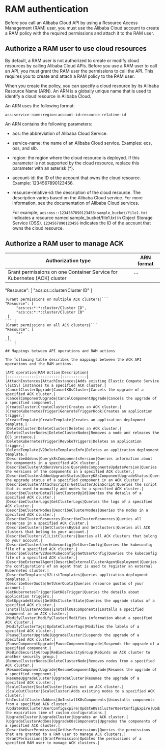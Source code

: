 # RAM authentication

Before you call an Alibaba Cloud API by using a Resource Access Management \(RAM\) user, you must use the Alibaba Cloud account to create a RAM policy with the required permissions and attach it to the RAM user.

## Authorize a RAM user to use cloud resources

By default, a RAM user is not authorized to create or modify cloud resources by calling Alibaba Cloud APIs. Before you use a RAM user to call an API, you must grant the RAM user the permissions to call the API. This requires you to create and attach a RAM policy to the RAM user.

When you create the policy, you can specify a cloud resource by its Alibaba Resource Name \(ARN\). An ARN is a globally unique name that is used to identify a cloud resource in Alibaba Cloud.

An ARN uses the following format:

```
acs:service-name:region:account-id:resource-relative-id
```

An ARN contains the following parameters:

-   acs: the abbreviation of Alibaba Cloud Service.
-   service-name: the name of an Alibaba Cloud service. Examples: ecs, oss, and slb.
-   region: the region where the cloud resource is deployed. If this parameter is not supported by the cloud resource, replace this parameter with an asterisk \(\*\).

-   account-id: the ID of the account that owns the cloud resource. Example: 1234567890123456.

-   resource-relative-id: the description of the cloud resource. The description varies based on the Alibaba Cloud service. For more information, see the documentation of Alibaba Cloud services.

    For example, `acs:oss::1234567890123456:sample_bucket/file1.txt` indicates a resource named sample\_bucket/file1.txt in Object Storage Service \(OSS\). `1234567890123456` indicates the ID of the account that owns the cloud resource.


## Authorize a RAM user to manage ACK

|Authorization type|ARN format|
|------------------|----------|
|Grant permissions on one Container Service for Kubernetes \(ACK\) cluster|```
"Resource": [
     "acs:cs:*:*:cluster/Cluster ID"
 ]
``` |
|Grant permissions on multiple ACK clusters|```
"Resource": [
     "acs:cs:*:*:cluster/Cluster ID",
     "acs:cs:*:*:cluster/Cluster ID"
 ]
``` |
|Grant permissions on all ACK clusters|```
"Resource": [
     "*"
 ]
``` |

## Mappings between API operations and RAM actions

The following table describes the mappings between the ACK API operations and the RAM actions.

|API operation|RAM Action|Description|
|-------------|----------|-----------|
|AttachInstances|AttachInstances|Adds existing Elastic Compute Service \(ECS\) instances to a specified ACK cluster.|
|CancelClusterUpgrade|CancelK8sCluster|Cancels the upgrade of a specified ACK cluster.|
|CancelComponentUpgrade|CancelComponentUpgrade|Cancels the upgrade of a specified component.|
|CreateCluster|CreateCluster|Creates an ACK cluster.|
|CreateKubernetesTrigger|GenerateTriggerHook|Creates an application trigger.|
|CreateTemplate|CreateTemplate|Creates an application deployment template.|
|DeleteCluster|DeleteCluster|Deletes an ACK cluster.|
|DeleteClusterNodes|DeleteClusterNodes|Removes a node and releases the ECS instance.|
|DeleteKubernetesTrigger|RevokeTriggers|Deletes an application trigger.|
|DeleteTemplate|V2DeleteTemplateInfo|Deletes an application deployment template.|
|DescribeAddons|Queryk8sComponentsVersion|Queries information about the components in a specified ACK cluster.|
|DescribeClusterAddonsVersion|Queryk8sComponentsUpdateVersion|Queries the versions of the components in a specified ACK cluster.|
|DescribeClusterAddonUpgradeStatus|QueryK8sComponentUpgradeStatus|Queries the upgrade status of a specified component in an ACK cluster.|
|DescribeClusterAttachScripts|GetClusterJoinScript|Queries the script that is used to manually add nodes to a specified ACK cluster.|
|DescribeClusterDetail|GetClusterById|Queries the details of a specified ACK cluster.|
|DescribeClusterLogs|GetClusterLogs|Queries the logs of a specified ACK cluster.|
|DescribeClusterNodes|DescribeClusterNodes|Queries the nodes in a specified ACK cluster.|
|DescribeClusterResources|DescribeClusterResources|Queries all resources in a specified ACK cluster.|
|DescribeClusters|GetClustersByUid and GetClusters|Queries all ACK clusters that belong to your account.|
|DescribeClustersV1|ListClusters|Queries all ACK clusters that belong to your account.|
|DescribeClusterUserKubeconfig|GetUserConfig|Queries the kubeconfig file of a specified ACK cluster.|
|DescribeClusterV2UserKubeconfig|GetUserConfig|Queries the kubeconfig file of a specified ACK cluster.|
|DescribeExternalAgent|DescribeExternalClusterAgentDeployment|Queries the configurations of an agent that is used to register an external Kubernetes cluster.|
|DescribeTemplates|V2ListTemplates|Queries application deployment templates.|
|DescribeUserQuota|GetUserQuota|Queries resource quotas of your account.|
|GetKubernetesTrigger|GetK8sTrigger|Queries the details about application triggers.|
|GetUpgradeStatus|GetK8sClusterState|Queries the upgrade status of a specified ACK cluster.|
|InstallClusterAddons|InstallK8sComponents|Installs a specified component in an ACK cluster.|
|ModifyCluster|ModifyCluster|Modifies information about a specified ACK cluster.|
|ModifyClusterTags|UpdateClusterTags|Modifies the labels of a specified ACK cluster.|
|PauseClusterUpgrade|UpgradeCluster|Suspends the upgrade of a specified ACK cluster.|
|PauseComponentUpgrade|PauseComponentUpgrade|Suspends the upgrade of a specified component.|
|ReBindSecurityGroup|ReBindSecurityGroup|Rebinds an ACK cluster to another security group.|
|RemoveClusterNodes|DeleteClusterNode|Removes nodes from a specified ACK cluster.|
|ResumeComponentUpgrade|ResumeComponentUpgrade|Resumes the upgrade of a specified component.|
|ResumeUpgradeCluster|UpgradeCluster|Resumes the upgrade of a specified ACK cluster.|
|ScaleCluster|ScaleCluster|Scales out an ACK cluster.|
|ScaleOutCluster|ScaleCluster|Adds existing nodes to a specified ACK cluster.|
|UnInstallClusterAddons|UnInstallK8sComponents|Uninstalls components from a specified ACK cluster.|
|UpdateK8sClusterUserConfigExpire|UpdateK8sClusterUserConfigExpire|Updates the expiration time of custom configurations.|
|UpgradeCluster|UpgradeCluster|Upgrades an ACK cluster.|
|UpgradeClusterAddons|UpgradeK8sComponents|Upgrades the components of a specified ACK cluster.|
|DescribeUserPermission|GetUserPermissions|Queries the permissions that are granted to a RAM user to manage ACK clusters.|
|GrantPermissions|GrantPermission|Updates the permissions of a specified RAM user to manage ACK clusters.|

